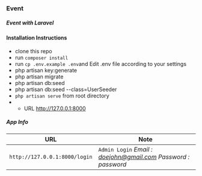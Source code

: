 ### Event
##### Event  with Laravel 
#### Installation Instructions


* clone this repo
* run `composer install`
* run `cp .env.example .env`and Edit .env file according to your settings
* php artisan key:generate
* php artisan migrate
* php artisan db:seed
* php artisan db:seed --class=UserSeeder
* `php artisan serve` from root directory 
* * URL http://127.0.0.1:8000

##### App Info


| URL | Note
| --- | --- |
| `http://127.0.0.1:8000/login` | ``` Admin Login ```  *Email : doejohn@gmail.com* *Password : password* 
